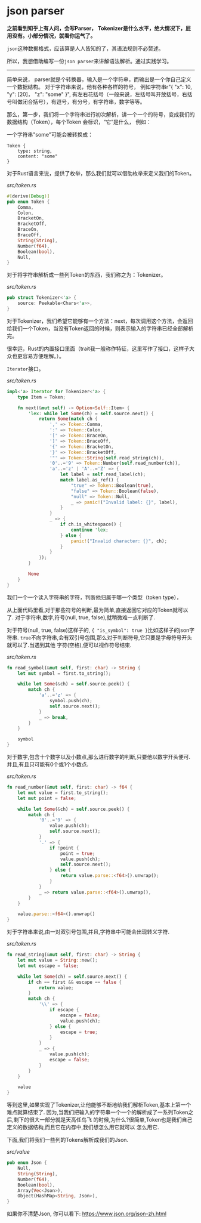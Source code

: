 # json parser

**之前看到知乎上有人问，会写Parser， Tokenizer是什么水平，绝大情况下，屁用没有。小部分情况，就看你运气了。**

`json`这种数据格式，应该算是人人皆知的了，其语法规则不必赘述。

所以，我想借助编写一份`json parser`来讲解语法解析。通过实践学习。

--------------------------------------------------------------

简单来说， parser就是个转换器，输入是一个字符串，而输出是一个你自己定义一个数据结构。
对于字符串来说，他有各种各样的符号， 例如字符串r"{ "x": 10, "y": [20]， "z": "some" }",
有左右花括号（一般来说，左括号叫开放括号，右括号叫做闭合括号），有逗号，有分号，有字符串，数字等等。

那么，第一步，我们将一个字符串进行初次解析，讲一个一个的符号，变成我们的数据结构（Token），每个Token
会标识，“它”是什么， 例如：

一个字符串"some"可能会被转换成：
```
Token {
    type: string,
    content: "some"
}
```

对于Rust语言来说，提供了枚举，那么我们就可以借助枚举来定义我们的Token。

*src/token.rs*
```rust
#[derive(Debug)]
pub enum Token {
    Comma,
    Colon,
    BracketOn,
    BracketOff,
    BraceOn,
    BraceOff,
    String(String),
    Number(f64),
    Boolean(bool),
    Null,
}
```

对于将字符串解析成一些列Token的东西，我们称之为：Tokenizer。

*src/token.rs*
```rust
pub struct Tokenizer<'a> {
    source: Peekable<Chars<'a>>,
}
```

对于Tokenizer，我们希望它能够有一个方法：next，每次调用这个方法，会返回
给我们一个Token，当没有Token返回的时候，则表示输入的字符串已经全部解析完。

很幸运，Rust的内置接口里面（trait我一般称作特征，这里写作了接口，这样子大众也更容易方便理解。）。

`Iterator`接口。

*src/token.rs*
```rust
impl<'a> Iterator for Tokenizer<'a> {
    type Item = Token;

    fn next(&mut self) -> Option<Self::Item> {
        'lex: while let Some(ch) = self.source.next() {
            return Some(match ch {
                ',' => Token::Comma,
                ':' => Token::Colon,
                '[' => Token::BraceOn,
                ']' => Token::BraceOff,
                '{' => Token::BracketOn,
                '}' => Token::BracketOff,
                '"' => Token::String(self.read_string(ch)),
                '0'..='9' => Token::Number(self.read_number(ch)),
                'a'..='z' | 'A'..='Z' => {
                    let label = self.read_label(ch);
                    match label.as_ref() {
                        "true" => Token::Boolean(true),
                        "false" => Token::Boolean(false),
                        "null" => Token::Null,
                        _ => panic!("Invalid label: {}", label),
                    }
                }
                _ => {
                    if ch.is_whitespace() {
                        continue 'lex;
                    } else {
                        panic!("Invalid character: {}", ch);
                    }
                }
            });
        }

        None
    }
}
```

我们一个一个读入字符串的字符，判断他归属于哪一个类型（token type），

从上面代码里看,对于那些符号的判断,最为简单,直接返回它对应的Token就可以了.
对于字符串,数字,符号(null, true, false),就稍微难一点判断了.

对于符号(null, true, false)这样子的, `{ "is_symbol": true }`比如这样子的json字符串.
`true`不向字符串,会有双引号包围,那么对于判断符号,它只要是字母符号开头就可以了.当遇到其他
字符(空格),便可以视作符号结束.

*src/token.rs*

```rust
fn read_symbol(&mut self, first: char) -> String {
    let mut symbol = first.to_string();

    while let Some(&ch) = self.source.peek() {
        match ch {
            'a'..='z' => {
                symbol.push(ch);
                self.source.next();
            }
            _ => break,
        }
    }

    symbol
}
```


对于数字,包含十个数字以及小数点,那么进行数字的判断,只要他以数字开头便可.
并且,有且只可能有0个或1个小数点.

*src/token.rs*

```rust
fn read_number(&mut self, first: char) -> f64 {
    let mut value = first.to_string();
    let mut point = false;

    while let Some(&ch) = self.source.peek() {
        match ch {
            '0'..='9' => {
                value.push(ch);
                self.source.next();
            }
            '.' => {
                if !point {
                    point = true;
                    value.push(ch);
                    self.source.next();
                } else {
                    return value.parse::<f64>().unwrap();
                }
            }
            _ => return value.parse::<f64>().unwrap(),
        }
    }

    value.parse::<f64>().unwrap()
}
```

对于字符串来说,由一对双引号包围,并且,字符串中可能会出现转义字符.

*src/token.rs*

```rust
fn read_string(&mut self, first: char) -> String {
    let mut value = String::new();
    let mut escape = false;

    while let Some(ch) = self.source.next() {
        if ch == first && escape == false {
            return value;
        }
        match ch {
            '\\' => {
                if escape {
                    escape = false;
                    value.push(ch);
                } else {
                    escape = true;
                }
            }
            _ => {
                value.push(ch);
                escape = false;
            }
        }
    }

    value
}
```

等到这里,如果实现了Tokenizer,让他能够不断地给我们解析Token,基本上第一个难点就算结束了.
因为,当我们把输入的字符串一个一个的解析成了一系列Token之后,剩下的很大一部分就是天高任鸟飞
的时候,为什么?很简单,Token也是我们自己定义的数据结构,而且它在内存中,我们想怎么用它就可以
怎么用它.

下面,我们将我们一些列的Tokens解析成我们的Json.

*src/value*

```rust
pub enum Json {
    Null,
    String(String),
    Number(f64),
    Boolean(bool),
    Array(Vec<Json>),
    Object(HashMap<String, Json>),
}
```

如果你不清楚Json, 你可以看下: https://www.json.org/json-zh.html

